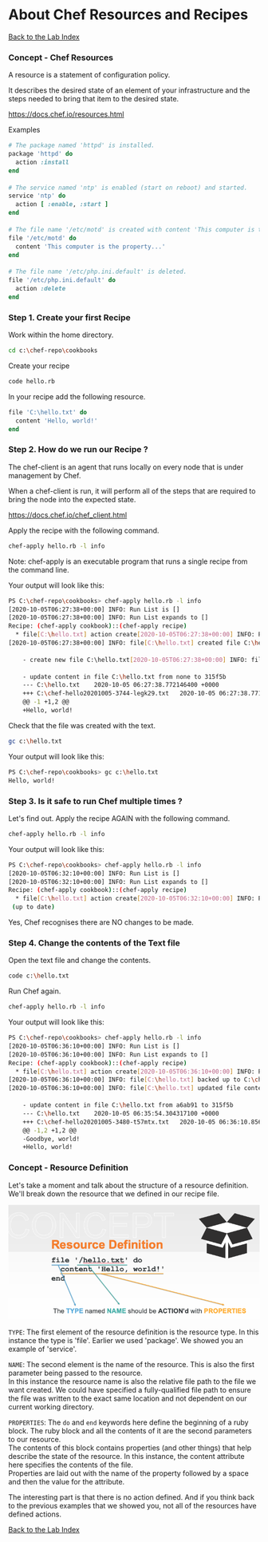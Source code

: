# About Chef Resources and Recipes
[Back to the Lab Index](../README.md#cooking-up-compliance---workshop)
  
### Concept - Chef Resources
A resource is a statement of configuration policy.  
  
It describes the desired state of an element of your infrastructure and the steps needed to bring that item to the desired state.  
  
https://docs.chef.io/resources.html
  
Examples
```ruby
# The package named 'httpd' is installed.
package 'httpd' do
  action :install
end

# The service named 'ntp' is enabled (start on reboot) and started.
service 'ntp' do
  action [ :enable, :start ]
end

# The file name '/etc/motd' is created with content 'This computer is the property ...'
file '/etc/motd' do
  content 'This computer is the property...'
end

# The file name '/etc/php.ini.default' is deleted.
file '/etc/php.ini.default' do
  action :delete
end

```
  
### Step 1. Create your first Recipe
  
Work within the home directory.  
```bash
cd c:\chef-repo\cookbooks
```
  
Create your recipe
```bash
code hello.rb
```
  
In your recipe add the following resource. 
```ruby
file 'C:\hello.txt' do
  content 'Hello, world!'
end

```
  
  
### Step 2. How do we run our Recipe ?
The chef-client is an agent that runs locally on every node that is under management by Chef.  
  
When a chef-client is run, it will perform all of the steps that are required to bring the node into the expected state.  
  
https://docs.chef.io/chef_client.html
  
  
Apply the recipe with the following command.  
```bash
chef-apply hello.rb -l info
```
Note: chef-apply is an executable program that runs a single recipe from the command line.  
  
  
Your output will look like this:  
```bash
PS C:\chef-repo\cookbooks> chef-apply hello.rb -l info
[2020-10-05T06:27:38+00:00] INFO: Run List is []
[2020-10-05T06:27:38+00:00] INFO: Run List expands to []
Recipe: (chef-apply cookbook)::(chef-apply recipe)
  * file[C:\hello.txt] action create[2020-10-05T06:27:38+00:00] INFO: Processing file[C:\hello.txt] action create ((chef-apply cookbook)::(chef-apply recipe) line 1)
[2020-10-05T06:27:38+00:00] INFO: file[C:\hello.txt] created file C:\hello.txt

    - create new file C:\hello.txt[2020-10-05T06:27:38+00:00] INFO: file[C:\hello.txt] updated file contents C:\hello.txt

    - update content in file C:\hello.txt from none to 315f5b
    --- C:\hello.txt    2020-10-05 06:27:38.772146400 +0000
    +++ C:\chef-hello20201005-3744-legk29.txt   2020-10-05 06:27:38.771151100 +0000
    @@ -1 +1,2 @@
    +Hello, world!
```
  
  
Check that the file was created with the text.  
```bash
gc c:\hello.txt
```
  
Your output will look like this:  
```bash
PS C:\chef-repo\cookbooks> gc c:\hello.txt
Hello, world!
```
  
  
### Step 3. Is it safe to run Chef multiple times ?
  
  
Let's find out. Apply the recipe AGAIN with the following command.  
```bash
chef-apply hello.rb -l info
```
  
Your output will look like this:  
```bash
PS C:\chef-repo\cookbooks> chef-apply hello.rb -l info
[2020-10-05T06:32:10+00:00] INFO: Run List is []
[2020-10-05T06:32:10+00:00] INFO: Run List expands to []
Recipe: (chef-apply cookbook)::(chef-apply recipe)
  * file[C:\hello.txt] action create[2020-10-05T06:32:10+00:00] INFO: Processing file[C:\hello.txt] action create ((chef-apply cookbook)::(chef-apply recipe) line 1)
 (up to date)
```
  
Yes, Chef recognises there are NO changes to be made.  
  
  
### Step 4. Change the contents of the Text file
  
Open the text file and change the contents.
```bash
code c:\hello.txt
```
  
Run Chef again.   
```bash
chef-apply hello.rb -l info
```
  
Your output will look like this:  
```bash
PS C:\chef-repo\cookbooks> chef-apply hello.rb -l info
[2020-10-05T06:36:10+00:00] INFO: Run List is []
[2020-10-05T06:36:10+00:00] INFO: Run List expands to []
Recipe: (chef-apply cookbook)::(chef-apply recipe)
  * file[C:\hello.txt] action create[2020-10-05T06:36:10+00:00] INFO: Processing file[C:\hello.txt] action create ((chef-apply cookbook)::(chef-apply recipe) line 1)
[2020-10-05T06:36:10+00:00] INFO: file[C:\hello.txt] backed up to C:\chef\backup\hello.txt.chef-20201005063610.886569
[2020-10-05T06:36:10+00:00] INFO: file[C:\hello.txt] updated file contents C:\hello.txt

    - update content in file C:\hello.txt from a6ab91 to 315f5b
    --- C:\hello.txt    2020-10-05 06:35:54.304317100 +0000
    +++ C:\chef-hello20201005-3480-t57mtx.txt   2020-10-05 06:36:10.856322000 +0000
    @@ -1,2 +1,2 @@
    -Goodbye, world!
    +Hello, world!
```
  
  
### Concept - Resource Definition
Let's take a moment and talk about the structure of a resource definition. We'll break down the resource that we defined in our recipe file.  
  
![Chef Resource Definition](/labs/images/chef_resource_definition.png)
  
`TYPE`: The first element of the resource definition is the resource type. In this instance the type is 'file'. Earlier we used 'package'. We showed you an example of 'service'.  
  
`NAME`: The second element is the name of the resource. This is also the first parameter being passed to the resource.  
In this instance the resource name is also the relative file path to the file we want created. We could have specified a fully-qualified file path to ensure the file was written to the exact same location and not dependent on our current working directory.  
  
`PROPERTIES`: The `do` and `end` keywords here define the beginning of a ruby block. The ruby block and all the contents of it are the second parameters to our resource.  
The contents of this block contains properties (and other things) that help describe the state of the resource. In this instance, the content attribute here specifies the contents of the file.  
Properties are laid out with the name of the property followed by a space and then the value for the attribute.  
  
The interesting part is that there is no action defined. And if you think back to the previous examples that we showed you, not all of the resources have defined actions.  
  
  
  
[Back to the Lab Index](../README.md#cooking-up-compliance---workshop)
